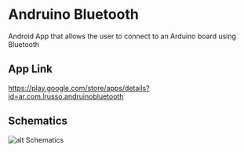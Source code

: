 # Andruino Bluetooth

Android App that allows the user to connect to an Arduino board using Bluetooth

## App Link

https://play.google.com/store/apps/details?id=ar.com.lrusso.andruinobluetooth

## Schematics

![alt Schematics](https://raw.githubusercontent.com/lrusso/AndruinoBluetooth/master/Andruino%20Bluetooth/res/drawable-ldpi/schematics.png)
